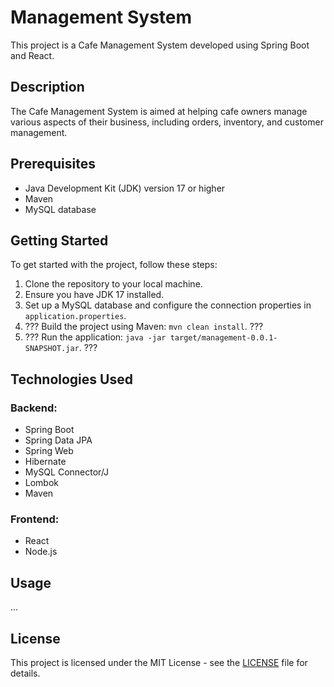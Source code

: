 # Management System

This project is a Cafe Management System developed using Spring Boot and React.

## Description

The Cafe Management System is aimed at helping cafe owners manage various aspects of their business, including orders, inventory, and customer management.

## Prerequisites

- Java Development Kit (JDK) version 17 or higher
- Maven
- MySQL database

## Getting Started

To get started with the project, follow these steps:

1. Clone the repository to your local machine.
2. Ensure you have JDK 17 installed.
3. Set up a MySQL database and configure the connection properties in `application.properties`.
4. ??? Build the project using Maven: `mvn clean install`.  ???  
5. ??? Run the application: `java -jar target/management-0.0.1-SNAPSHOT.jar`.  ???  

## Technologies Used

### Backend:  
- Spring Boot
- Spring Data JPA
- Spring Web
- Hibernate
- MySQL Connector/J
- Lombok
- Maven

### Frontend:
- React
- Node.js

## Usage
...  

## License

This project is licensed under the MIT License - see the [LICENSE](LICENSE) file for details.

